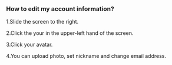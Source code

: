 ### How to edit my account information?

1.Slide the screen to the right.

2.Click the your in the upper-left hand of the screen.

3.Click your avatar.

4.You can upload photo, set nickname and change email address.
